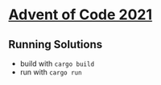 # [Advent of Code 2021](https://adventofcode.com/2021)

## Running Solutions

- build with `cargo build`
- run with `cargo run`
